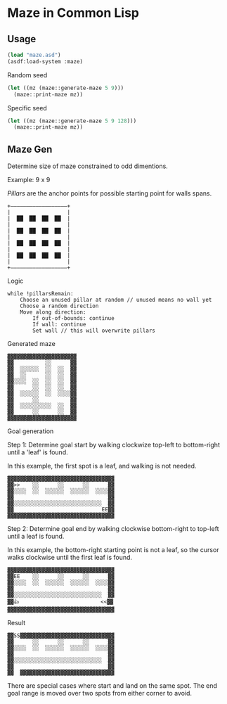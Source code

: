 # Maze in Common Lisp

## Usage

```lisp
(load "maze.asd")
(asdf:load-system :maze)
```

Random seed

```lisp
(let ((mz (maze::generate-maze 5 9)))
  (maze::print-maze mz))
```

Specific seed

```lisp
(let ((mz (maze::generate-maze 5 9 128)))
  (maze::print-maze mz))
```

## Maze Gen

Determine size of maze constrained to odd dimentions.

Example: 9 x 9

_Pillars_ are the anchor points for possible starting point for walls spans.

```text
+——————————————————+
|                  |
|  ██  ██  ██  ██  |
|                  |
|  ██  ██  ██  ██  |
|                  |
|  ██  ██  ██  ██  |
|                  |
|  ██  ██  ██  ██  |
|                  |
+——————————————————+
```

Logic

```text
while !pillarsRemain:
    Choose an unused pillar at random // unused means no wall yet
    Choose a random direction
    Move along direction:
        If out-of-bounds: continue
        If wall: continue
        Set wall // this will overwrite pillars
```

Generated maze

```text
▓▓▓▓▓▓▓▓▓▓▓▓▓▓▓▓▓▓▓▓▓▓
▓▓          ░░      ▓▓
▓▓  ░░░░░░  ░░  ░░  ▓▓
▓▓  ░░      ░░  ░░  ▓▓
▓▓░░░░  ░░  ░░  ░░  ▓▓
▓▓      ░░  ░░  ░░  ▓▓
▓▓  ░░░░░░  ░░  ░░░░▓▓
▓▓      ░░          ▓▓
▓▓  ░░░░░░░░░░  ░░  ▓▓
▓▓      ░░      ░░  ▓▓
▓▓▓▓▓▓▓▓▓▓▓▓▓▓▓▓▓▓▓▓▓▓
```

Goal generation

Step 1: Determine goal start by walking clockwize top-left to bottom-right until a 'leaf' is found.

In this example, the first spot is a leaf, and walking is not needed.

```
▓▓▓▓▓▓▓▓▓▓▓▓▓▓▓▓▓▓▓▓▓▓▓▓▓▓▓▓▓▓▓▓▓▓
▓▓>>    ░░      ░░      ░░      ▓▓
▓▓░░░░  ░░  ░░░░░░  ░░░░░░  ░░░░▓▓
▓▓                              ▓▓
▓▓░░░░░░░░░░░░░░░░░░░░░░░░░░░░  ▓▓
▓▓                            EE▓▓
▓▓▓▓▓▓▓▓▓▓▓▓▓▓▓▓▓▓▓▓▓▓▓▓▓▓▓▓▓▓▓▓▓▓
```

Step 2: Determine goal end by walking clockwise bottom-right to top-left until a leaf is found.

In this example, the bottom-right starting point is not a leaf, so the cursor walks clockwise until the first leaf is found.

```
▓▓▓▓▓▓▓▓▓▓▓▓▓▓▓▓▓▓▓▓▓▓▓▓▓▓▓▓▓▓▓▓▓▓
▓▓EE    ░░      ░░      ░░      ▓▓
▓▓░░░░  ░░  ░░░░░░  ░░░░░░  ░░░░▓▓
▓▓                              ▓▓
▓▓░░░░░░░░░░░░░░░░░░░░░░░░░░░░  ▓▓
▓▓👍                          <<▓▓
▓▓▓▓▓▓▓▓▓▓▓▓▓▓▓▓▓▓▓▓▓▓▓▓▓▓▓▓▓▓▓▓▓▓
```

Result

```text
▓▓SS▓▓▓▓▓▓▓▓▓▓▓▓▓▓▓▓▓▓▓▓▓▓▓▓▓▓▓▓▓▓
▓▓      ░░      ░░      ░░      ▓▓
▓▓░░░░  ░░  ░░░░░░  ░░░░░░  ░░░░▓▓
▓▓                              ▓▓
▓▓░░░░░░░░░░░░░░░░░░░░░░░░░░░░  ▓▓
▓▓                              ▓▓
▓▓  ▓▓▓▓▓▓▓▓▓▓▓▓▓▓▓▓▓▓▓▓▓▓▓▓▓▓▓▓▓▓
```

There are special cases where start and land on the same spot. The end goal range is moved over two spots from either corner to avoid.
